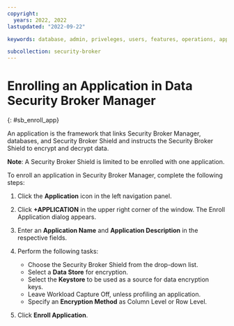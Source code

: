 ```yaml
---
copyright:
  years: 2022, 2022
lastupdated: "2022-09-22"

keywords: database, admin, priveleges, users, features, operations, application

subcollection: security-broker
---
```


# Enrolling an Application in Data Security Broker Manager
{: #sb_enroll_app}

An application is the framework that links Security Broker Manager,
databases, and Security Broker Shield and instructs the Security Broker
Shield to encrypt and decrypt data.

**Note**: A Security Broker Shield is limited to be enrolled with one
application.

To enroll an application in Security Broker Manager, complete the
following steps:

1.  Click the **Application** icon in the left navigation panel.

2.  Click **+APPLICATION** in the upper right corner of the window. The
    Enroll Application dialog appears.

3.  Enter an **Application Name** and **Application Description** in the
    respective fields.

4.  Perform the following tasks:
    - Choose the Security Broker Shield from the drop-down list.
    - Select a **Data Store** for encryption.
    - Select the **Keystore** to be used as a source for data encryption keys.  
    - Leave Workload Capture Off, unless profiling an application.  
    - Specify an **Encryption Method** as Column Level or Row Level. 

5.  Click **Enroll Application**.
